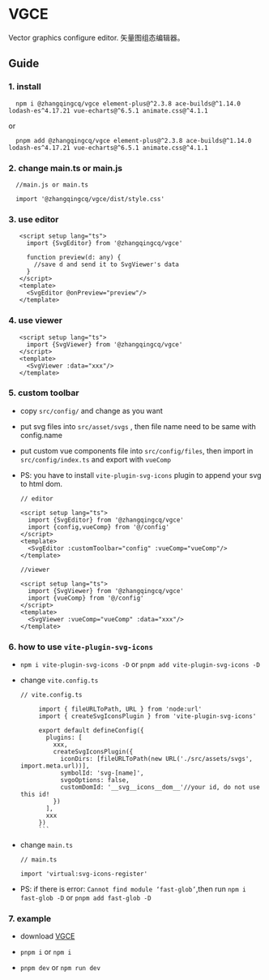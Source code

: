 # VGCE

Vector graphics configure editor. 矢量图组态编辑器。

## Guide

### 1. install

   ```
     npm i @zhangqingcq/vgce element-plus@^2.3.8 ace-builds@^1.14.0 lodash-es^4.17.21 vue-echarts@^6.5.1 animate.css@^4.1.1
   ```

   or

   ```
     pnpm add @zhangqingcq/vgce element-plus@^2.3.8 ace-builds@^1.14.0 lodash-es^4.17.21 vue-echarts@^6.5.1 animate.css@^4.1.1
   ```

### 2. change main.ts or main.js

   ```
     //main.js or main.ts

     import '@zhangqingcq/vgce/dist/style.css'
   ```

### 3. use editor
   ```
      <script setup lang="ts">
        import {SvgEditor} from '@zhangqingcq/vgce'

        function preview(d: any) {
          //save d and send it to SvgViewer's data
        }
      </script>
      <template>
        <SvgEditor @onPreview="preview"/>
      </template>
   ```
### 4. use viewer
   ```
      <script setup lang="ts">
        import {SvgViewer} from '@zhangqingcq/vgce'
      </script>
      <template>
        <SvgViewer :data="xxx"/>
      </template>
   ```
### 5. custom toolbar

 - copy `src/config/` and change as you want

 - put svg files into `src/asset/svgs` , then file name need to be same with config.name

 - put custom vue components file into `src/config/files`, then import in `src/config/index.ts` and export with `vueComp`

- PS: you have to install `vite-plugin-svg-icons` plugin to append your svg to html dom.

  ```
  // editor

  <script setup lang="ts">
    import {SvgEditor} from '@zhangqingcq/vgce'
    import {config,vueComp} from '@/config'
  </script>
  <template>
    <SvgEditor :customToolbar="config" :vueComp="vueComp"/>
  </template>
  ```

  ```
  //viewer

  <script setup lang="ts">
    import {SvgViewer} from '@zhangqingcq/vgce'
    import {vueComp} from '@/config'
  </script>
  <template>
    <SvgViewer :vueComp="vueComp" :data="xxx"/>
  </template>
  ```

### 6. how to use `vite-plugin-svg-icons`

- `npm i vite-plugin-svg-icons -D` or `pnpm add vite-plugin-svg-icons -D`
- change `vite.config.ts`

  ````
  // vite.config.ts

       import { fileURLToPath, URL } from 'node:url'
       import { createSvgIconsPlugin } from 'vite-plugin-svg-icons'

       export default defineConfig({
         plugins: [
           xxx,
           createSvgIconsPlugin({
             iconDirs: [fileURLToPath(new URL('./src/assets/svgs', import.meta.url))],
             symbolId: 'svg-[name]',
             svgoOptions: false,
             customDomId: '__svg__icons__dom__'//your id, do not use this id!
           })
         ],
         xxx
       })
       ```
  ````

- change `main.ts`

  ```
  // main.ts

  import 'virtual:svg-icons-register'
  ```

- PS: if there is error: `Cannot find module ‘fast-glob’`,then run `npm i fast-glob -D` or `pnpm add fast-glob -D`

### 7. example

- download [VGCE](https://github.com/RickyHeaven/VGCE.git)

- `pnpm i` or `npm i`

- `pnpm dev` or `npm run dev`
